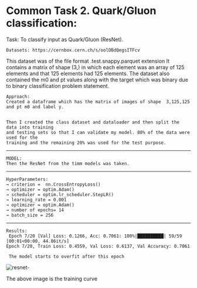 # Common Task 2. Quark/Gluon classification:

Task: To classify input as Quark/Gluon (ResNet).

    Datasets: https://cernbox.cern.ch/s/oolDBdQegsITFcv

This dataset was of the file format  .test.snappy.parquet extension
It contains a matrix of shape (3,) in which each element was an array of 125 elements and that 125 elements had 125 elements. 
The dataset also contained the m0 and pt values along with the target which was binary due to binary classification problem statement.


    Approach:
	Created a dataframe which has the matrix of images of shape  3,125,125 and pt m0 and label y. 


	Then I created the class dataset and dataloader and then split the data into training 
	and testing sets so that I can validate my model. 80% of the data were used for the 
	training and the remaining 20% was used for the test purpose.
------------------------------------------------------------------------------------------------------------------------------------------------------------------

    MODEL:
	Then the ResNet from the timm models was taken. 

------------------------------------------------------------------------------------------------------------------------------------------------------------------

	HyperParameters:
	→ criterion =  nn.CrossEntropyLoss()
	→ optimizer = optim.Adam()
  	→ scheduler = optim.lr_scheduler.StepLR()
    → learning_rate = 0.001
    → optimizer = optim.Adam()
    → number of epochs= 14
    → batch_size = 256
		
 ------------------------------------------------------------------------------------------------------------------------------------------------------------------

    Results: 
     Epoch 7/20 [Val] Loss: 0.1266, Acc: 0.7061: 100%|██████████| 59/59 [00:01<00:00, 44.86it/s]
    Epoch 7/20, Train Loss: 0.4559, Val Loss: 0.6137, Val Accuracy: 0.7061

     The model starts to overfit after this epoch
             

![resnet-](https://github.com/Vishak-Bhat30/ML4SCI_24/assets/102585626/f8332701-4577-48cf-81cc-025a8a30dd19)


The above image is the training curve

